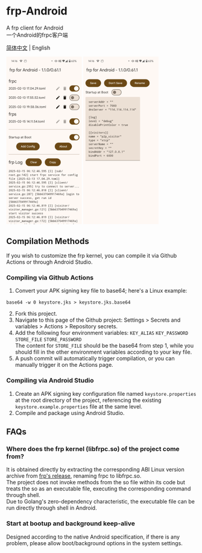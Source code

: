 # frp-Android
A frp client for Android  
一个Android的frpc客户端

[简体中文](README.md) | English

<div style="display:inline-block">
<img src="./image/image1_en.png" alt="image1_en.png" width="200">
<img src="./image/image2_en.png" alt="image2_en.png" width="200">
</div>

## Compilation Methods

If you wish to customize the frp kernel, you can compile it via Github Actions or through Android Studio.

### Compiling via Github Actions

1. Convert your APK signing key file to base64; here's a Linux example:
```shell
base64 -w 0 keystore.jks > keystore.jks.base64
```
2. Fork this project.
3. Navigate to this page of the Github project: Settings > Secrets and variables > Actions > Repository secrets.
4. Add the following four environment variables:
```KEY_ALIAS``` ```KEY_PASSWORD``` ```STORE_FILE``` ```STORE_PASSWORD```  
The content for ```STORE_FILE``` should be the base64 from step 1, while you should fill in the other environment variables according to your key file.
5. A push commit will automatically trigger compilation, or you can manually trigger it on the Actions page.

### Compiling via Android Studio

1. Create an APK signing key configuration file named ```keystore.properties``` at the root directory of the project, referencing the existing ```keystore.example.properties``` file at the same level.
2. Compile and package using Android Studio.

## FAQs
### Where does the frp kernel (libfrpc.so) of the project come from?
It is obtained directly by extracting the corresponding ABI Linux version archive from [frp's release](https://github.com/fatedier/frp/releases), renaming frpc to libfrpc.so.  
The project does not invoke methods from the so file within its code but treats the so as an executable file, executing the corresponding command through shell.  
Due to Golang's zero-dependency characteristic, the executable file can be run directly through shell in Android.

### Start at bootup and background keep-alive
Designed according to the native Android specification, if there is any problem, please allow boot/background options in the system settings.